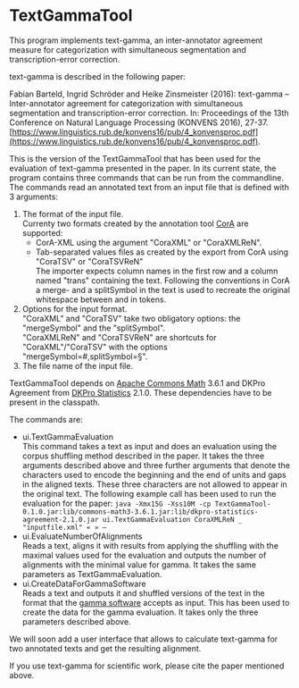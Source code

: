 # TextGammaTool

This program implements text-gamma, an inter-annotator agreement measure for
categorization with simultaneous segmentation and transcription-error
correction.

text-gamma is described in the following paper:

Fabian Barteld, Ingrid Schröder and Heike Zinsmeister (2016): 
text-gamma – Inter-annotator agreement for categorization with simultaneous segmentation and transcription-error correction.
In: Proceedings of the 13th Conference on Natural Language Processing (KONVENS 2016), 27-37.
[https://www.linguistics.rub.de/konvens16/pub/4_konvensproc.pdf](https://www.linguistics.rub.de/konvens16/pub/4_konvensproc.pdf).

This is the version of the TextGammaTool that has been used for the evaluation
of text-gamma presented in the paper. In its current state, the program contains
three commands that can be run from the commandline. The commands read an
annotated text from an input file that is defined with 3 arguments:

1. The format of the input file.  
   Currenty two formats created by the annotation tool
   [CorA](https://www.linguistics.ruhr-uni-bochum.de/comphist/resources/cora/)
   are supported:
   - CorA-XML using the argument "CoraXML" or "CoraXMLReN".
   - Tab-separated values files as created by the export from CorA using
     "CoraTSV" or "CoraTSVReN"  
     The importer expects column names in the first row and a column named
     "trans" containing the text. Following the conventions in CorA a merge- and
     a splitSymbol in the text is used to recreate the original whitespace
     between and in tokens.
2. Options for the input format.  
   "CoraXML" and "CoraTSV" take two obligatory options: the "mergeSymbol" and the "splitSymbol".  
   "CoraXMLReN" and "CoraTSVReN" are shortcuts for "CoraXML"/"CoraTSV" with the options "mergeSymbol=#,splitSymbol=§".
3. The file name of the input file.

TextGammaTool depends on
[Apache Commons Math](http://commons.apache.org/proper/commons-math/) 3.6.1 and
DKPro Agreement from
[DKPro Statistics](https://dkpro.github.io/dkpro-statistics/) 2.1.0. These
dependencies have to be present in the classpath.

The commands are:

- ui.TextGammaEvaluation  
  This command takes a text as input and does an evaluation using the corpus
  shuffling method described in the paper. It takes the three arguments
  described above and three further arguments that denote the characters used to
  encode the beginning and the end of units and gaps in the aligned texts. These
  three characters are not allowed to appear in the original text. The following
  example call has been used to run the evaluation for the paper:
  `java -Xmx15G -Xss10M -cp TextGammaTool-0.1.0.jar:lib/commons-math3-3.6.1.jar:lib/dkpro-statistics-agreement-2.1.0.jar ui.TextGammaEvaluation CoraXMLReN _ "inputfile.xml" « » ―`
- ui.EvaluateNumberOfAlignments  
  Reads a text, aligns it with results from applying the shuffling with the
  maximal values used for the evaluation and outputs the number of alignments
  with the minimal value for gamma.
  It takes the same parameters as TextGammaEvaluation.
- ui.CreateDataForGammaSoftware  
  Reads a text and outputs it and shuffled versions of the text in the format
  that the [gamma software](https://gamma.greyc.fr/) accepts as input.
  This has been used to create the data for the gamma evaluation.
  It takes only the three parameters described above.

We will soon add a user interface that allows to calculate text-gamma for two
annotated texts and get the resulting alignment.

If you use text-gamma for scientific work, please cite the paper mentioned above.
